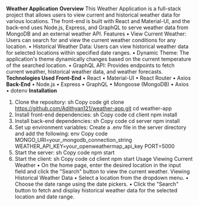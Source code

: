 **Weather Application**
**Overview**
This Weather Application is a full-stack project that allows users to view current and historical weather data for various locations. The front-end is built with React and Material-UI, and the back-end uses Node.js, Express, and GraphQL to serve weather data from MongoDB and an external weather API.
Features
•	View Current Weather: Users can search for and view the current weather conditions for any location.
•	Historical Weather Data: Users can view historical weather data for selected locations within specified date ranges.
•	Dynamic Theme: The application's theme dynamically changes based on the current temperature of the searched location.
•	GraphQL API: Provides endpoints to fetch current weather, historical weather data, and weather forecasts.
**Technologies Used**
**Front-End**
•	React
•	Material-UI
•	React Router
•	Axios
**Back-End**
•	Node.js
•	Express
•	GraphQL
•	Mongoose (MongoDB)
•	Axios
•	dotenv
**Installation**
1.	Clone the repository:
sh
Copy code
git clone https://github.com/Adithyan121/weather-app.git
cd weather-app
2.	Install front-end dependencies:
sh
Copy code
cd client
npm install
3.	Install back-end dependencies:
sh
Copy code
cd server
npm install
4.	Set up environment variables: Create a .env file in the server directory and add the following:
env
Copy code
MONGO_URI=your_mongodb_connection_string
WEATHER_API_KEY=your_openweathermap_api_key
PORT=5000
5.	Start the server:
sh
Copy code
npm start
6.	Start the client:
sh
Copy code
cd client
npm start
Usage
Viewing Current Weather
•	On the home page, enter the desired location in the input field and click the "Search" button to view the current weather.
Viewing Historical Weather Data
•	Select a location from the dropdown menu.
•	Choose the date range using the date pickers.
•	Click the "Search" button to fetch and display historical weather data for the selected location and date range.

